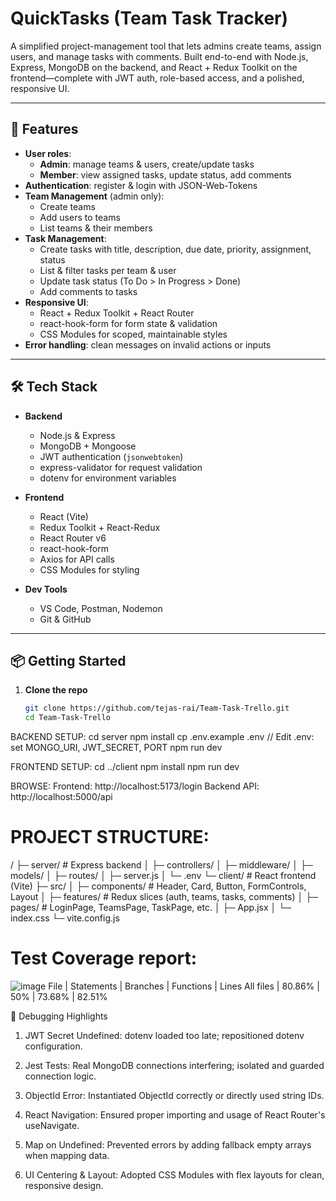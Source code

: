 # QuickTasks (Team Task Tracker)

A simplified project-management tool that lets admins create teams, assign users, and manage tasks with comments. Built end-to-end with Node.js, Express, MongoDB on the backend, and React + Redux Toolkit on the frontend—complete with JWT auth, role-based access, and a polished, responsive UI.

---

## 🚀 Features

- **User roles**:  
  - **Admin**: manage teams & users, create/update tasks  
  - **Member**: view assigned tasks, update status, add comments  
- **Authentication**: register & login with JSON-Web-Tokens  
- **Team Management** (admin only):  
  - Create teams  
  - Add users to teams  
  - List teams & their members  
- **Task Management**:  
  - Create tasks with title, description, due date, priority, assignment, status  
  - List & filter tasks per team & user  
  - Update task status (To Do > In Progress > Done)  
  - Add comments to tasks  
- **Responsive UI**:  
  - React + Redux Toolkit + React Router  
  - react-hook-form for form state & validation  
  - CSS Modules for scoped, maintainable styles  
- **Error handling**: clean messages on invalid actions or inputs  

---

## 🛠️ Tech Stack

- **Backend**  
  - Node.js & Express  
  - MongoDB + Mongoose  
  - JWT authentication (`jsonwebtoken`)  
  - express-validator for request validation  
  - dotenv for environment variables  

- **Frontend**  
  - React (Vite)  
  - Redux Toolkit + React-Redux  
  - React Router v6  
  - react-hook-form  
  - Axios for API calls  
  - CSS Modules for styling  

- **Dev Tools**  
  - VS Code, Postman, Nodemon  
  - Git & GitHub  

---

## 📦 Getting Started

1. **Clone the repo**  
   ```bash
   git clone https://github.com/tejas-rai/Team-Task-Trello.git
   cd Team-Task-Trello

BACKEND SETUP:
cd server
npm install
cp .env.example .env
// Edit .env: set MONGO_URI, JWT_SECRET, PORT
npm run dev

FRONTEND SETUP:
cd ../client
npm install
npm run dev


BROWSE:
Frontend: http://localhost:5173/login
Backend API: http://localhost:5000/api

# PROJECT STRUCTURE:
/
├─ server/                   # Express backend
│  ├─ controllers/
│  ├─ middleware/
│  ├─ models/
│  ├─ routes/
│  ├─ server.js
│  └─ .env
└─ client/                   # React frontend (Vite)
   ├─ src/
   │  ├─ components/        # Header, Card, Button, FormControls, Layout
   │  ├─ features/          # Redux slices (auth, teams, tasks, comments)
   │  ├─ pages/             # LoginPage, TeamsPage, TaskPage, etc.
   │  ├─ App.jsx
   │  └─ index.css
   └─ vite.config.js


# Test Coverage report: 
![image](https://github.com/user-attachments/assets/0a3ac627-53b9-4f17-b0d1-675d886e9a0b)
File | Statements | Branches | Functions | Lines
All files | 80.86% | 50% | 73.68% | 82.51%




🐞 Debugging Highlights
1. JWT Secret Undefined: dotenv loaded too late; repositioned dotenv configuration.

2. Jest Tests: Real MongoDB connections interfering; isolated and guarded connection logic.

3. ObjectId Error: Instantiated ObjectId correctly or directly used string IDs.

4. React Navigation: Ensured proper importing and usage of React Router's useNavigate.

5. Map on Undefined: Prevented errors by adding fallback empty arrays when mapping data.

6. UI Centering & Layout: Adopted CSS Modules with flex layouts for clean, responsive design.

